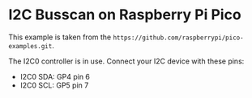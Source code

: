 # I2C Busscan on Raspberry Pi Pico

This example is taken from the `https://github.com/raspberrypi/pico-examples.git`.

The I2C0 controller is in use. Connect your I2C device with these pins:

* I2C0 SDA: GP4 pin 6
* I2C0 SCL: GP5 pin 7


